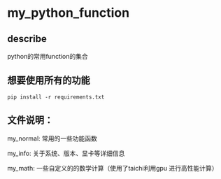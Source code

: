 # my_python_function
## describe
python的常用function的集合

## 想要使用所有的功能
`pip install -r requirements.txt`

## 文件说明：

my_normal:  常用的一些功能函数

my_info: 关于系统、版本、显卡等详细信息

my_math: 一些自定义的的数学计算（使用了taichi利用gpu 进行高性能计算）